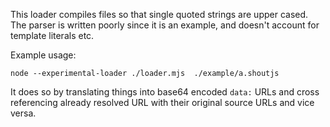 This loader compiles files so that single quoted strings are upper cased. The parser is written poorly since it is an example, and doesn't account for template literals etc.

Example usage:

```console
node --experimental-loader ./loader.mjs  ./example/a.shoutjs
```

It does so by translating things into base64 encoded `data:` URLs and cross referencing already resolved URL with their original source URLs and vice versa.
